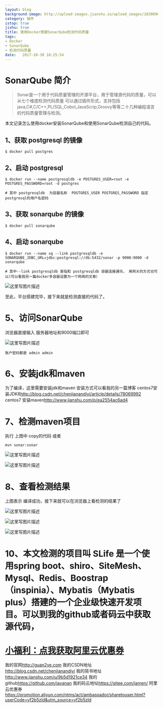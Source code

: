 ```yaml
---
layout: blog
background-image: http://upload-images.jianshu.io/upload_images/2830896-2fc331bb3ffff6ef?imageMogr2/auto-orient/strip%7CimageView2/2/w/1240
category: 插件
istop: true
jishu: true
title: 使用Docker搭建SonarQube检测代码质量
tags:
- Docker
- SonarQube
- 检测代码质量
date:   2017-10-30 18:25:54
---
```


# SonarQube 简介

> Sonar是一个用于代码质量管理的开源平台，用于管理源代码的质量，可以从七个维度检测代码质量
> 可以通过插件形式，支持包括java,C#,C/C++,PL/SQL,Cobol,JavaScrip,Groovy等等二十几种编程语言的代码质量管理与检测。

本文记录怎么使用docker安装SonarQube和使用SonarQube检测自己的代码。



## 1、获取 postgresql 的镜像

```
$ docker pull postgres
```

## 2、启动 postgresql

```
$ docker run --name postgresqldb -e POSTGRES_USER=root -e POSTGRES_PASSWORD=root -d postgres

# 其中 postgresqldb  为容器名称  POSTGRES_USER POSTGRES_PASSWORD 指定postgresql的用户名密码
```


## 3、获取 sonarqube 的镜像

```
$ docker pull sonarqube
```

## 4、启动 sonarqube

```
$ docker run --name sq --link postgresqldb -e SONARQUBE_JDBC_URL=jdbc:postgresql://db:5432/sonar -p 9000:9000 -d sonarqube

# 其中--link postgresqldb 是指和 postgresqldb 容器连接通讯， 用网关的方式也可以(可以看我另一篇docker多容器设置为一个网络的文章）
```

![这里写图片描述](http://upload-images.jianshu.io/upload_images/2830896-d1ce1370bd4d046f?imageMogr2/auto-orient/strip%7CimageView2/2/w/1240)

至此，平台搭建完毕，接下来就是检测直接的代码了。

# 5、访问SonarQube

浏览器直接输入 服务器地址和9000端口即可

![这里写图片描述](http://upload-images.jianshu.io/upload_images/2830896-c9be830ad6326ef8?imageMogr2/auto-orient/strip%7CimageView2/2/w/1240)


```
账户密码都是 admin admin
```

# 6、安装jdk和maven
为了编译，这里需要安装jdk和maven
安装方式可以看我的另一篇博客
centos7安装JDK8<http://blog.csdn.net/chenjianandiyi/article/details/78069992>
centos7 安装maven<http://www.jianshu.com/p/ea2554ac6ad4>


# 7、检测maven项目

执行
上图中 copy的代码
或者

```
mvn sonar:sonar
```

![这里写图片描述](http://upload-images.jianshu.io/upload_images/2830896-d42c5cd989c0a6cb?imageMogr2/auto-orient/strip%7CimageView2/2/w/1240)



![这里写图片描述](http://upload-images.jianshu.io/upload_images/2830896-b32ce070e2576fc0?imageMogr2/auto-orient/strip%7CimageView2/2/w/1240)

# 8、查看检测结果
上图表示 编译成功，接下来就可以在浏览器上看检测的结果了

![这里写图片描述](http://upload-images.jianshu.io/upload_images/2830896-2fc331bb3ffff6ef?imageMogr2/auto-orient/strip%7CimageView2/2/w/1240)

![这里写图片描述](http://upload-images.jianshu.io/upload_images/2830896-3a8c8ce8be7b3ea4?imageMogr2/auto-orient/strip%7CimageView2/2/w/1240)

![这里写图片描述](http://upload-images.jianshu.io/upload_images/2830896-fa9700d31ae45fb1?imageMogr2/auto-orient/strip%7CimageView2/2/w/1240)


# 10、本文检测的项目叫 SLife 是一个使用spring boot、shiro、SiteMesh、Mysql、Redis、Boostrap（inspinia）、Mybatis（Mybatis plus）搭建的一个企业级快速开发项目。可以到我的github或者码云中获取源代码，

#  **[小福利：点我获取阿里云优惠券](https://promotion.aliyun.com/ntms/act/ambassador/sharetouser.html?userCode=vf2b5zld&utm_source=vf2b5zld)**


我的官网<http://guan2ye.com>
我的CSDN地址<http://blog.csdn.net/chenjianandiyi>
我的简书地址<http://www.jianshu.com/u/9b5d1921ce34>
我的github<https://github.com/javanan>
我的码云地址<https://gitee.com/jamen/>
阿里云优惠券<https://promotion.aliyun.com/ntms/act/ambassador/sharetouser.html?userCode=vf2b5zld&utm_source=vf2b5zld>